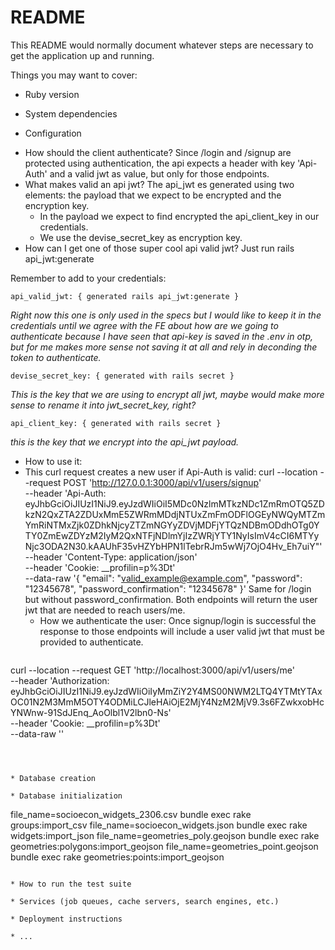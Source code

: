 # README

This README would normally document whatever steps are necessary to get the
application up and running.

Things you may want to cover:

* Ruby version

* System dependencies

* Configuration
 - How should the client authenticate?
	Since /login and /signup are protected using authentication, the api expects a header with key 'Api-Auth' and a valid jwt as value, but only for those endpoints.
 - What makes valid an api jwt?
	The api_jwt es generated using two elements: the payload that we expect to be encrypted and the encryption key.
	 - In the payload we expect to find encrypted the api_client_key in our credentials.
	 - We use the devise_secret_key as encryption key.
 - How can I get one of those super cool api valid jwt?
	Just run rails api_jwt:generate

Remember to add to your credentials:

    api_valid_jwt: { generated rails api_jwt:generate }
*Right now this one is only used in the specs but I would like to keep it in the credentials until we agree with the FE about how are we going to authenticate because I have seen that api-key is saved in the .env in otp, but for me makes more sense not saving it at all and rely in deconding the token to authenticate.*

    devise_secret_key: { generated with rails secret }

*This is the key that we are using to encrypt all jwt, maybe would make more sense to rename it into jwt_secret_key, right?*

    api_client_key: { generated with rails secret }

*this is the key that we encrypt into the api_jwt payload.*

 - How to use it:
 - This curl request creates a new user if Api-Auth is valid:
	     curl --location --request POST 'http://127.0.0.1:3000/api/v1/users/signup' \
    --header 'Api-Auth: eyJhbGciOiJIUzI1NiJ9.eyJzdWIiOiI5MDc0NzlmMTkzNDc1ZmRmOTQ5ZDkzN2QxZTA2ZDUxMmE5ZWRmMDdjNTUxZmFmODFlOGEyNWQyMTZmYmRiNTMxZjk0ZDhkNjcyZTZmNGYyZDVjMDFjYTQzNDBmODdhOTg0YTY0ZmEwZDYzM2IyM2QxNTFjNDlmYjIzZWRjYTY1NyIsImV4cCI6MTYyNjc3ODA2N30.kAAUhF35vHZYbHPN1lTebrRJm5wWj7OjO4Hv_Eh7uiY"' \
    --header 'Content-Type: application/json' \
    --header 'Cookie: __profilin=p%3Dt' \
    --data-raw '{
        "email": "valid_example@example.com",
        "password": "12345678",
        "password_confirmation": "12345678"
    }'
Same for /login but without password_confirmation.
Both endpoints will return the user jwt that are needed to reach users/me.
	 - How we authenticate the user:
	 Once signup/login is successful the response to those endpoints will include a user valid jwt that must be provided to authenticate.
	  ```
curl --location --request GET 'http://localhost:3000/api/v1/users/me' \
--header 'Authorization: eyJhbGciOiJIUzI1NiJ9.eyJzdWIiOiIyMmZiY2Y4MS00NWM2LTQ4YTMtYTAxOC01N2M3MmM5OTY4ODMiLCJleHAiOjE2MjY4NzM2MjV9.3s6FZwkxobHcYNWnw-91SdJEnq_AoOlbl1V2lbn0-Ns' \
--header 'Cookie: __profilin=p%3Dt' \
--data-raw ''
```



* Database creation

* Database initialization

```
file_name=socioecon_widgets_2306.csv bundle exec rake groups:import_csv
file_name=socioecon_widgets.json bundle exec rake widgets:import_json
file_name=geometries_poly.geojson bundle exec rake geometries:polygons:import_geojson
file_name=geometries_point.geojson bundle exec rake geometries:points:import_geojson
```

* How to run the test suite

* Services (job queues, cache servers, search engines, etc.)

* Deployment instructions

* ...
